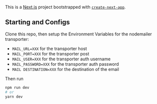 This is a [Next.js](https://nextjs.org/) project bootstrapped with [`create-next-app`](https://github.com/vercel/next.js/tree/canary/packages/create-next-app).

## Starting and Configs

Clone this repo, 
then setup the Environment Variables for the nodemailer transporter:

- `MAIL_URL=XXX` for the transporter host
- `MAIL_PORT=XXX` for the transporter post
- `MAIL_USER=XXX` for the transporter auth username
- `MAIL_PASSWORD=XXX` for the transporter auth password
- `MAIL DESTINATION=XXX` for the destination of the email

Then run 
```bash
npm run dev
# or
yarn dev
```



